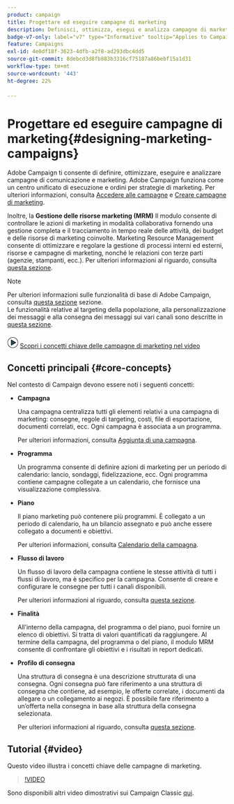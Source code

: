 ```yaml
---
product: campaign
title: Progettare ed eseguire campagne di marketing
description: Definisci, ottimizza, esegui e analizza campagne di marketing
badge-v7-only: label="v7" type="Informative" tooltip="Applies to Campaign Classic v7 only"
feature: Campaigns
exl-id: 4e0df18f-3623-4dfb-a2f8-ad293dbc4dd5
source-git-commit: 8debcd3d8fb883b3316cf75187a86bebf15a1d31
workflow-type: tm+mt
source-wordcount: '443'
ht-degree: 22%

---
```


# Progettare ed eseguire campagne di marketing{#designing-marketing-campaigns}


Adobe Campaign ti consente di definire, ottimizzare, eseguire e analizzare campagne di comunicazione e marketing. Adobe Campaign funziona come un centro unificato di esecuzione e ordini per strategie di marketing. Per ulteriori informazioni, consulta [Accedere alle campagne](../../distributed/using/accessing-campaigns.md) e [Creare campagne di marketing](../../campaign/using/setting-up-marketing-campaigns.md).

Inoltre, la **Gestione delle risorse marketing (MRM)** Il modulo consente di controllare le azioni di marketing in modalità collaborativa fornendo una gestione completa e il tracciamento in tempo reale delle attività, dei budget e delle risorse di marketing coinvolte. Marketing Resource Management consente di ottimizzare e regolare la gestione di processi interni ed esterni, risorse e campagne di marketing, nonché le relazioni con terze parti (agenzie, stampanti, ecc.). Per ulteriori informazioni al riguardo, consulta [questa sezione](../../mrm/using/about-marketing-resource-management.md).

>[!NOTE]
>
>Per ulteriori informazioni sulle funzionalità di base di Adobe Campaign, consulta [questa sezione](../../platform/using/about-adobe-campaign-classic.md) sezione.\
>Le funzionalità relative al targeting della popolazione, alla personalizzazione dei messaggi e alla consegna dei messaggi sui vari canali sono descritte in [questa sezione](../../delivery/using/steps-about-delivery-creation-steps.md).

![](assets/do-not-localize/how-to-video.png) [Scopri i concetti chiave delle campagne di marketing nel video](#video)

## Concetti principali {#core-concepts}

Nel contesto di Campaign devono essere noti i seguenti concetti:

* **Campagna**

   Una campagna centralizza tutti gli elementi relativi a una campagna di marketing: consegne, regole di targeting, costi, file di esportazione, documenti correlati, ecc. Ogni campagna è associata a un programma.

   Per ulteriori informazioni, consulta [Aggiunta di una campagna](../../campaign/using/setting-up-marketing-campaigns.md#adding-a-campaign).

* **Programma**

   Un programma consente di definire azioni di marketing per un periodo di calendario: lancio, sondaggi, fidelizzazione, ecc. Ogni programma contiene campagne collegate a un calendario, che fornisce una visualizzazione complessiva.

* **Piano**

   Il piano marketing può contenere più programmi. È collegato a un periodo di calendario, ha un bilancio assegnato e può anche essere collegato a documenti e obiettivi.

   Per ulteriori informazioni, consulta [Calendario della campagna](../../campaign/using/accessing-marketing-campaigns.md#campaign-calendar).

* **Flusso di lavoro**

   Un flusso di lavoro della campagna contiene le stesse attività di tutti i flussi di lavoro, ma è specifico per la campagna. Consente di creare e configurare le consegne per tutti i canali disponibili.

   Per ulteriori informazioni al riguardo, consulta [questa sezione](../../campaign/using/marketing-campaign-deliveries.md#building-the-main-target-in-a-workflow).

* **Finalità**

   All’interno della campagna, del programma o del piano, puoi fornire un elenco di obiettivi. Si tratta di valori quantificati da raggiungere. Al termine della campagna, del programma o del piano, il modulo MRM consente di confrontare gli obiettivi e i risultati in report dedicati.

* **Profilo di consegna**

   Una struttura di consegna è una descrizione strutturata di una consegna. Ogni consegna può fare riferimento a una struttura di consegna che contiene, ad esempio, le offerte correlate, i documenti da allegare o un collegamento ai negozi. È possibile fare riferimento a un’offerta nella consegna in base alla struttura della consegna selezionata.

   Per ulteriori informazioni al riguardo, consulta [questa sezione](../../campaign/using/marketing-campaign-deliveries.md#associating-and-structuring-resources-linked-via-a-delivery-outline).

## Tutorial {#video}

Questo video illustra i concetti chiave delle campagne di marketing.

>[!VIDEO](https://video.tv.adobe.com/v/35131?quality=12)

Sono disponibili altri video dimostrativi sui Campaign Classic [qui](https://experienceleague.adobe.com/docs/campaign-classic-learn/tutorials/overview.html?lang=it).
